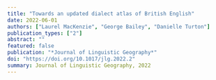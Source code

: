 ```yaml
---
title: "Towards an updated dialect atlas of British English"
date: 2022-06-01
authors: ["Laurel MacKenzie", "George Bailey", "Danielle Turton"]
publication_types: ["2"]
abstract: ""
featured: false
publication: "*Journal of Linguistic Geography*"
doi: "https://doi.org/10.1017/jlg.2022.2"
summary: Journal of Linguistic Geography, 2022
---
```


